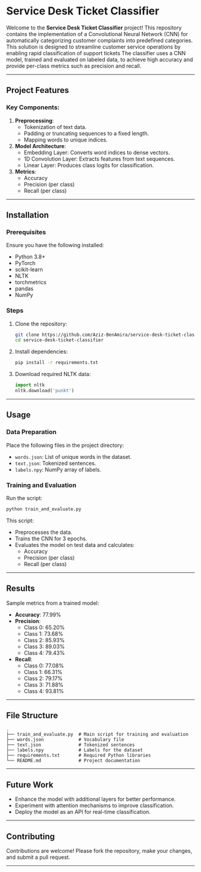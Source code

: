 # Service Desk Ticket Classifier

Welcome to the **Service Desk Ticket Classifier** project! This repository contains the implementation of a Convolutional Neural Network (CNN) for automatically categorizing customer complaints into predefined categories. This solution is designed to streamline customer service operations by enabling rapid classification of support tickets
The classifier uses a CNN model, trained and evaluated on labeled data, to achieve high accuracy and provide per-class metrics such as precision and recall.

---

## Project Features

### Key Components:
1. **Preprocessing**:
   - Tokenization of text data.
   - Padding or truncating sequences to a fixed length.
   - Mapping words to unique indices.
2. **Model Architecture**:
   - Embedding Layer: Converts word indices to dense vectors.
   - 1D Convolution Layer: Extracts features from text sequences.
   - Linear Layer: Produces class logits for classification.
3. **Metrics**:
   - Accuracy
   - Precision (per class)
   - Recall (per class)

---

## Installation

### Prerequisites
Ensure you have the following installed:
- Python 3.8+
- PyTorch
- scikit-learn
- NLTK
- torchmetrics
- pandas
- NumPy

### Steps
1. Clone the repository:
   ```bash
   git clone https://github.com/Aziz-BenAmira/service-desk-ticket-classifier.git
   cd service-desk-ticket-classifier
   ```
2. Install dependencies:
   ```bash
   pip install -r requirements.txt
   ```
3. Download required NLTK data:
   ```python
   import nltk
   nltk.download('punkt')
   ```

---

## Usage

### Data Preparation
Place the following files in the project directory:
- `words.json`: List of unique words in the dataset.
- `text.json`: Tokenized sentences.
- `labels.npy`: NumPy array of labels.

### Training and Evaluation
Run the script:
```bash
python train_and_evaluate.py
```
This script:
- Preprocesses the data.
- Trains the CNN for 3 epochs.
- Evaluates the model on test data and calculates:
  - Accuracy
  - Precision (per class)
  - Recall (per class)

---

## Results
Sample metrics from a trained model:
- **Accuracy**: 77.99%
- **Precision**:
  - Class 0: 65.20%
  - Class 1: 73.68%
  - Class 2: 85.93%
  - Class 3: 89.03%
  - Class 4: 79.43%
- **Recall**:
  - Class 0: 77.08%
  - Class 1: 66.31%
  - Class 2: 79.17%
  - Class 3: 71.88%
  - Class 4: 93.81%

---
## File Structure
```
.
├── train_and_evaluate.py  # Main script for training and evaluation
├── words.json             # Vocabulary file
├── text.json              # Tokenized sentences
├── labels.npy             # Labels for the dataset
├── requirements.txt       # Required Python libraries
└── README.md              # Project documentation
```

---

## Future Work
- Enhance the model with additional layers for better performance.
- Experiment with attention mechanisms to improve classification.
- Deploy the model as an API for real-time classification.

---

## Contributing

Contributions are welcome! Please fork the repository, make your changes, and submit a pull request.

---

